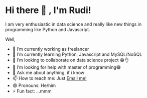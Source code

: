 # Hi there 👋 , I'm Rudi!
I am very enthusiastic in data science and really like new things in programming like Python and Javascript.  
<!--
### The tools i use are:
<p>
    <img src:"https://img.shields.io/badge/Windows-0078D6?style=for-the-badge&logo=windows&logoColor=white" />
    <img src:"https://img.shields.io/badge/Linux_Mint-87CF3E?style=for-the-badge&logo=linux-mint&logoColor=white" />
    <img src:"https://img.shields.io/badge/Python-3776AB?style=for-the-badge&logo=python&logoColor=white" />
    <img src:"https://img.shields.io/badge/JavaScript-323330?style=for-the-badge&logo=javascript&logoColor=F7DF1E" />
    <img src="https://img.shields.io/badge/Text%20Editor-pycharm?&logo=visual%20studio%20code&logoColor=blue" />
    <img src="https://img.shields.io/badge/Text%20Editor-Visual%20Studio%20Code-blue?&logo=visual%20studio%20code&logoColor=blue" />
</p>
-->
<!--
**omrud/omrud** is a ✨ _special_ ✨ repository because its `README.md` (this file) appears on your GitHub profile.
-->
Well,

- 🔭 I’m currently working as freelancer 
- 🌱 I’m currently learning Python, Javascript and MySQL/NoSQL
- 👯 I’m looking to collaborate on data science project 😁👌 </br>
- 🤔 I’m looking for help with master of programming😁 </br>
- 💬 Ask me about anything, if i know </br>
- 📫 How to reach me: Just <a href="mailto:roedianto9@gmail.com">Email me!</a>  </br>
- 😄 Pronouns: He/him </br>
- ⚡ Fun fact: ...mmm </br>

